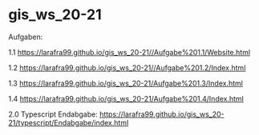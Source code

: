 # gis_ws_20-21
Aufgaben:

1.1
https://larafra99.github.io/gis_ws_20-21//Aufgabe%201.1/Website.html

1.2
https://larafra99.github.io/gis_ws_20-21//Aufgabe%201.2/Index.html

1.3
https://larafra99.github.io/gis_ws_20-21/Aufgabe%201.3/Index.html

1.4
https://larafra99.github.io/gis_ws_20-21/Aufgabe%201.4/Index.html

2.0 Typescript
Endabgabe: https://larafra99.github.io/gis_ws_20-21/typescript/Endabgabe/index.html
